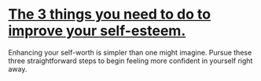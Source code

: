 
# [The 3 things you need to do to improve your self-esteem.](https://www.mindhaste.com/t/self-esteem/the-3-things-you-need-to-do-to-improve-your-self-esteem-86)

Enhancing your self-worth is simpler than one might imagine. Pursue these three straightforward steps to begin feeling more confident in yourself right away.
    